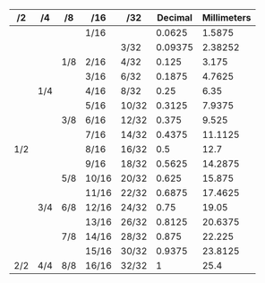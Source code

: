 |  /2 |  /4 |  /8 |  /16  |  /32  | Decimal | Millimeters |
|-----|-----|-----|-------|-------|---------|-------------|
|     |     |     | 1/16  |       | 0.0625  | 1.5875      |
|     |     |     |       | 3/32  | 0.09375 | 2.38252     |
|     |     | 1/8 | 2/16  | 4/32  | 0.125   | 3.175       |
|     |     |     | 3/16  | 6/32  | 0.1875  | 4.7625      |
|     | 1/4 |     | 4/16  | 8/32  | 0.25    | 6.35        |
|     |     |     | 5/16  | 10/32 | 0.3125  | 7.9375      |
|     |     | 3/8 | 6/16  | 12/32 | 0.375   | 9.525       |
|     |     |     | 7/16  | 14/32 | 0.4375  | 11.1125     |
| 1/2 |     |     | 8/16  | 16/32 | 0.5     | 12.7        |
|     |     |     | 9/16  | 18/32 | 0.5625  | 14.2875     |
|     |     | 5/8 | 10/16 | 20/32 | 0.625   | 15.875      |
|     |     |     | 11/16 | 22/32 | 0.6875  | 17.4625     |
|     | 3/4 | 6/8 | 12/16 | 24/32 | 0.75    | 19.05       |
|     |     |     | 13/16 | 26/32 | 0.8125  | 20.6375     |
|     |     | 7/8 | 14/16 | 28/32 | 0.875   | 22.225      |
|     |     |     | 15/16 | 30/32 | 0.9375  | 23.8125     |
| 2/2 | 4/4 | 8/8 | 16/16 | 32/32 | 1       | 25.4        |
